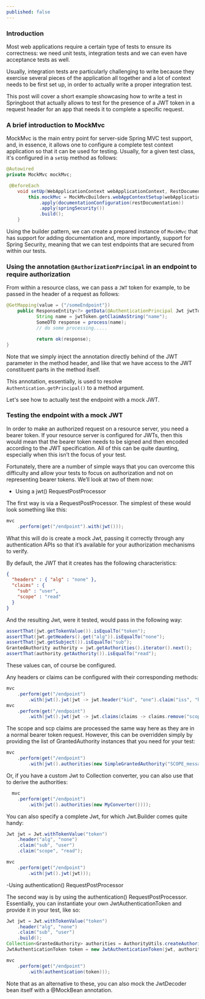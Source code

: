 ```yaml
---
published: false
---
```

### Introduction

Most web applications require a certain type of tests to ensure its correctness: we need unit tests, integration tests and we can even have acceptance tests as well.

Usually, integration tests are particularly challenging to write because they exercise several pieces of the application all together and a lot of context needs to be first set up, in order to actually write a proper integration test.

This post will cover a short example showcasing how to write a test in Springboot that actually allows to test for the presence of a JWT token in a request header for an app that needs it to complete a specific request.

### A brief introduction to MockMvc

MockMvc is the main entry point for server-side Spring MVC test support, and, in essence, it allows one to configure a complete test context application so that it can be used for testing. Usually, for a given test class, it's configured in a `setUp` method as follows:

```java
@Autowired
private MockMvc mockMvc;

 @BeforeEach
    void setUp(WebApplicationContext webApplicationContext, RestDocumentationContextProvider restDocumentation) {
        this.mockMvc = MockMvcBuilders.webAppContextSetup(webApplicationContext)
            .apply(documentationConfiguration(restDocumentation))
            .apply(springSecurity())
            .build();
    }
```

Using the builder pattern, we can create a prepared instance of `MockMvc` that has support for adding documentation and, more importantly, support for Spring Security, meaning that we can test endpoints that are secured from within our tests.

### Using the annotation `@AuthorizationPrincipal` in an endpoint to require authorization

From within a resource class, we can pass a `JWT` token for example, to be passed in the header of a request as follows:

```java
@GetMapping(value = {"/someEndpoint"})
    public ResponseEntity<?> getData(@AuthenticationPrincipal Jwt jwtToken){
           String name = jwtToken.getClaimAsString("name");
           SomeDTO response = process(name);
           // do some processing.....

           return ok(response);
}
```

Note that we simply inject the annotation directly behind of the JWT parameter in the method header, and like that we have access to the JWT constituent parts in the method itself.

This annotation, essentially, is used to resolve `Authentication.getPrincipal()` to a method argument.

Let's see how to actually test the endpoint with a mock JWT.

### Testing the endpoint with a mock JWT

In order to make an authorized request on a resource server, you need a bearer token. If your resource server is configured for JWTs, then this would mean that the bearer token needs to be signed and then encoded according to the JWT specification. All of this can be quite daunting, especially when this isn’t the focus of your test.

Fortunately, there are a number of simple ways that you can overcome this difficulty and allow your tests to focus on authorization and not on representing bearer tokens. We’ll look at two of them now:

- Using a jwt() RequestPostProcessor


The first way is via a RequestPostProcessor. The simplest of these would look something like this:

```java
mvc
    .perform(get("/endpoint").with(jwt()));
```

What this will do is create a mock Jwt, passing it correctly through any authentication APIs so that it’s available for your authorization mechanisms to verify.

By default, the JWT that it creates has the following characteristics:

```json
{
  "headers" : { "alg" : "none" },
  "claims" : {
    "sub" : "user",
    "scope" : "read"
  }
}
```

And the resulting Jwt, were it tested, would pass in the following way:

```java
assertThat(jwt.getTokenValue()).isEqualTo("token");
assertThat(jwt.getHeaders().get("alg")).isEqualTo("none");
assertThat(jwt.getSubject()).isEqualTo("sub");
GrantedAuthority authority = jwt.getAuthorities().iterator().next();
assertThat(authority.getAuthority()).isEqualTo("read");
```

These values can, of course be configured.

Any headers or claims can be configured with their corresponding methods:

```java
mvc
    .perform(get("/endpoint")
        .with(jwt().jwt(jwt -> jwt.header("kid", "one").claim("iss", "https://idp.example.org"))));
mvc
    .perform(get("/endpoint")
        .with(jwt().jwt(jwt -> jwt.claims(claims -> claims.remove("scope")))));
```

The scope and scp claims are processed the same way here as they are in a normal bearer token request. However, this can be overridden simply by providing the list of GrantedAuthority instances that you need for your test:

```java
mvc
    .perform(get("/endpoint")
        .with(jwt().authorities(new SimpleGrantedAuthority("SCOPE_messages"))));
```

Or, if you have a custom Jwt to Collection<GrantedAuthority> converter, you can also use that to derive the authorities:


```java
  mvc
    .perform(get("/endpoint")
        .with(jwt().authorities(new MyConverter())));
```
  
You can also specify a complete Jwt, for which Jwt.Builder comes quite handy:

  
```java
Jwt jwt = Jwt.withTokenValue("token")
    .header("alg", "none")
    .claim("sub", "user")
    .claim("scope", "read");

mvc
    .perform(get("/endpoint")
        .with(jwt().jwt(jwt)));
  ```


-Using authentication() RequestPostProcessor

The second way is by using the authentication() RequestPostProcessor. Essentially, you can instantiate your own JwtAuthenticationToken and provide it in your test, like so:

```java
Jwt jwt = Jwt.withTokenValue("token")
    .header("alg", "none")
    .claim("sub", "user")
    .build();
Collection<GrantedAuthority> authorities = AuthorityUtils.createAuthorityList("SCOPE_read");
JwtAuthenticationToken token = new JwtAuthenticationToken(jwt, authorities);

mvc
    .perform(get("/endpoint")
        .with(authentication(token)));
```

Note that as an alternative to these, you can also mock the JwtDecoder bean itself with a @MockBean annotation.
